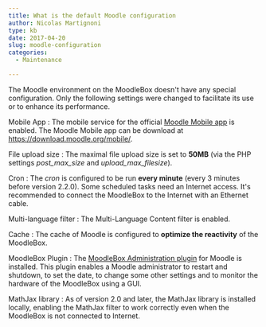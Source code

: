```yaml
---
title: What is the default Moodle configuration
author: Nicolas Martignoni
type: kb
date: 2017-04-20
slug: moodle-configuration
categories:
  - Maintenance

---
```

The Moodle environment on the MoodleBox doesn't have any special configuration. Only the following settings were changed to facilitate its use or to enhance its performance.

Mobile App
:   The mobile service for the official [Moodle Mobile app][1] is enabled. The Moodle Mobile app can be download at https://download.moodle.org/mobile/.

File upload size
:   The maximal file upload size is set to __50MB__ (via the PHP settings _post\_max\_size_ and _upload\_max\_filesize_).

Cron
:   The _cron_ is configured to be run __every minute__ (every 3 minutes before version 2.2.0). Some scheduled tasks need an Internet access. It's recommended to connect the MoodleBox to the Internet with an Ethernet cable.

Multi-language filter
:   The Multi-Language Content filter is enabled.

Cache
:   The cache of Moodle is configured to __optimize the reactivity__ of the MoodleBox.

MoodleBox Plugin
:   The [MoodleBox Administration plugin][2] for Moodle is installed. This plugin enables a Moodle administrator to restart and shutdown, to set the date, to change some other settings and to monitor the hardware of the MoodleBox using a GUI.

MathJax library
:   As of version 2.0 and later, the MathJax library is installed locally, enabling the MathJax filter to work correctly even when the MoodleBox is not connected to Internet.

 [1]: https://download.moodle.org/mobile/
 [2]: https://moodle.org/plugins/tool_moodlebox